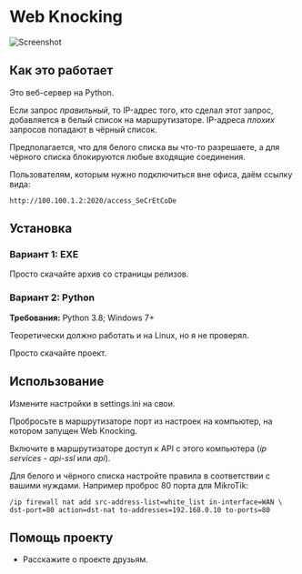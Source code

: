 ﻿# Web Knocking
![Screenshot](https://user-images.githubusercontent.com/43970835/79136043-63845b00-7dc1-11ea-9e30-6d4e011c2bc3.png)

## Как это работает
Это веб-сервер на Python.

Если запрос *правильный*, то IP-адрес того, кто сделал этот запрос, добавляется в белый список на маршрутизаторе. IP-адреса *плохих* запросов попадают в чёрный список.

Предполагается, что для белого списка вы что-то разрешаете, а для чёрного списка блокируются любые входящие соединения.

Пользователям, которым нужно подключиться вне офиса, даём ссылку вида:

	http://100.100.1.2:2020/access_SeCrEtCoDe


## Установка
### Вариант 1: EXE
Просто скачайте архив со страницы релизов.

### Вариант 2: Python
**Требования:** Python 3.8; Windows 7+

Теоретически должно работать и на Linux, но я не проверял.

Просто скачайте проект.

## Использование
Измените настройки в settings.ini на свои.

Пробросьте в маршрутизаторе порт из настроек на компьютер, на котором запущен Web Knocking.

Включите в маршрутизаторе доступ к API с этого компьютера (*ip services - api-ssl* или *api*).

Для белого и чёрного списка настройте правила в соответствии с вашими нуждами. Например проброс 80 порта для MikroTik:

	/ip firewall nat add src-address-list=white_list in-interface=WAN \
	dst-port=80 action=dst-nat to-addresses=192.168.0.10 to-ports=80

## Помощь проекту
- Расскажите о проекте друзьям.
